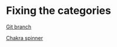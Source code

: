 # Fixing the categories 


[Git branch](https://github.com/codiku/typescript-react-quiz/tree/015-fixing-categories-loading)

[Chakra spinner](https://chakra-ui.com/docs/components/spinner)